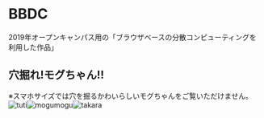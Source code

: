 # BBDC
2019年オープンキャンパス用の「ブラウザベースの分散コンピューティングを利用した作品」

## 穴掘れ!モグちゃん!!
※スマホサイズでは穴を掘るかわいらしいモグちゃんをご覧いただけません。  
![tuti](https://github.com/cdlab-sit/BBDC/blob/master/design/gif/ground-after-250-250.png)![mogumogu](https://github.com/cdlab-sit/BBDC/blob/master/design/gif/sutegoro-250-250-30.gif)![takara](https://github.com/cdlab-sit/BBDC/blob/master/design/gif/treasure-250-250-30.gif)
